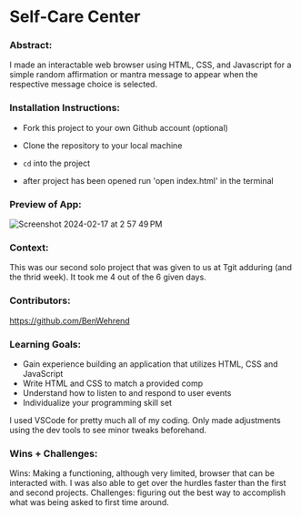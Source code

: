 # Self-Care Center 

### Abstract:
[//]: <> (Briefly describe what you built and its features. What problem is the app solving? How does this application solve that problem?)
I made an interactable web browser using HTML, CSS, and Javascript for a simple random affirmation or mantra message to appear when the respective message choice is selected.

### Installation Instructions:
[//]: <> (What steps does a person have to take to get your app cloned down and running?)
- Fork this project to your own Github account (optional)
- Clone the repository to your local machine
- `cd` into the project

- after project has been opened run 'open index.html' in the terminal 

### Preview of App:
[//]: <> (Provide ONE gif or screenshot of your application - choose the "coolest" piece of functionality to show off.)
![Screenshot 2024-02-17 at 2 57 49 PM](https://github.com/BenWehrend/self-care-center/assets/155917289/f0df5924-fbcb-40f8-b389-c7103de48e4b)

### Context:
[//]: <> (Give some context for the project here. How long did you have to work on it? How far into the Turing program are you?)
This was our second solo project that was given to us at Tgit adduring (and the thrid week). It took me 4 out of the 6 given days. 

### Contributors:
[//]: <> (Who worked on this application? Link to their GitHubs.)
https://github.com/BenWehrend

### Learning Goals:
[//]: <> (What were the learning goals of this project? What tech did you work with?)
- Gain experience building an application that utilizes HTML, CSS and JavaScript
- Write HTML and CSS to match a provided comp
- Understand how to listen to and respond to user events
- Individualize your programming skill set

I used VSCode for pretty much all of my coding. Only made adjustments using the dev tools to see minor tweaks beforehand.

### Wins + Challenges:
[//]: <> (What are 2-3 wins you have from this project? What were some challenges you faced - and how did you get over them?)
Wins: Making a functioning, although very limited, browser that can be interacted with. I was also able to get over the hurdles faster than the first and second projects. 
Challenges: figuring out the best way to accomplish what was being asked to first time around. 
